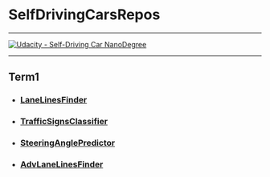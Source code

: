 # SelfDrivingCarsRepos
---

[![Udacity - Self-Driving Car NanoDegree](https://s3.amazonaws.com/udacity-sdc/github/shield-carnd.svg)](http://www.udacity.com/drive)

---

## Term1

* ### [LaneLinesFinder](https://github.com/georgosgeorgos/LaneLinesFinder)

* ### [TrafficSignsClassifier](https://github.com/georgosgeorgos/TrafficSignsClassifier)

* ### [SteeringAnglePredictor](https://github.com/georgosgeorgos/BehavioralCloning)

* ### [AdvLaneLinesFinder](https://github.com/georgosgeorgos/AdvLaneLinesFinder)
